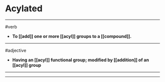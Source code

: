 # Acylated
---
#verb
- **To [[add]] one or more [[acyl]] groups to a [[compound]].**
---
#adjective
- **Having an [[acyl]] functional group; modified by [[addition]] of an [[acyl]] group**
---
---
